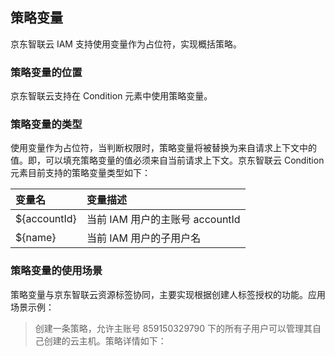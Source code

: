 ## 策略变量
京东智联云 IAM 支持使用变量作为占位符，实现概括策略。

### 策略变量的位置
京东智联云支持在 Condition 元素中使用策略变量。

### 策略变量的类型
使用变量作为占位符，当判断权限时，策略变量将被替换为来自请求上下文中的值。即，可以填充策略变量的值必须来自当前请求上下文。京东智联云 Condition 元素目前支持的策略变量类型如下：

| 变量名        | 变量描述   |  
| :--------   | :-----  |
| ${accountId}      | 当前 IAM 用户的主账号 accountId   |  
| ${name}        |   当前 IAM 用户的子用户名   |  
                    

### 策略变量的使用场景

策略变量与京东智联云资源标签协同，主要实现根据创建人标签授权的功能。应用场景示例：
> 创建一条策略，允许主账号 859150329790 下的所有子用户可以管理其自己创建的云主机。策略详情如下：
